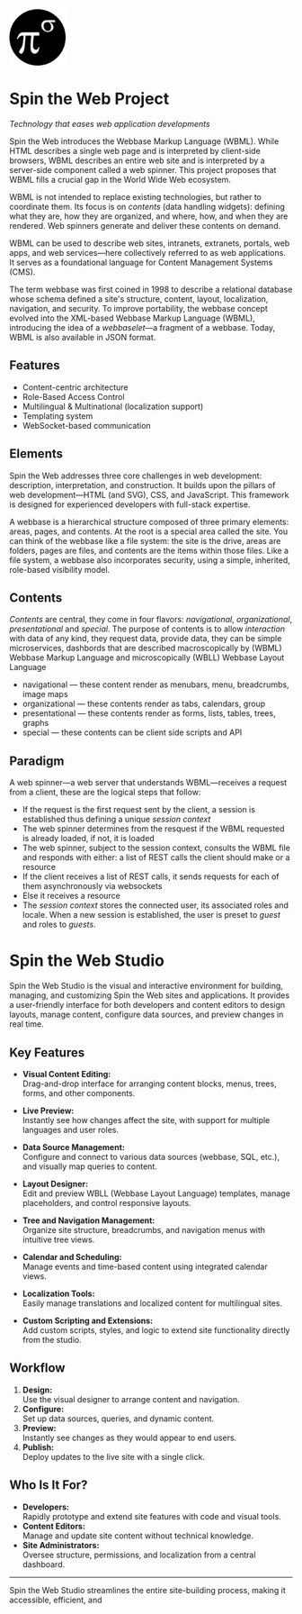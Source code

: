 <img src="./public/media/Logo-bn_128x128.png" width="100p">

# Spin the Web Project
_Technology that eases web application developments_

Spin the Web introduces the Webbase Markup Language (WBML). While HTML describes a single web page and is interpreted by client-side browsers, WBML describes an entire web site and is interpreted by a server-side component called a web spinner. This project proposes that WBML fills a crucial gap in the World Wide Web ecosystem.

WBML is not intended to replace existing technologies, but rather to coordinate them. Its focus is on _contents_ (data handling widgets): defining what they are, how they are organized, and where, how, and when they are rendered. Web spinners generate and deliver these contents on demand.

WBML can be used to describe web sites, intranets, extranets, portals, web apps, and web services—here collectively referred to as web applications. It serves as a foundational language for Content Management Systems (CMS).

The term webbase was first coined in 1998 to describe a relational database whose schema defined a site's structure, content, layout, localization, navigation, and security. To improve portability, the webbase concept evolved into the XML-based Webbase Markup Language (WBML), introducing the idea of a _webbaselet_—a fragment of a webbase. Today, WBML is also available in JSON format.

## Features
* Content-centric architecture
* Role-Based Access Control
* Multilingual & Multinational (localization support)
* Templating system
* WebSocket-based communication

## Elements
Spin the Web addresses three core challenges in web development: description, interpretation, and construction. It builds upon the pillars of web development—HTML (and SVG), CSS, and JavaScript. This framework is designed for experienced developers with full-stack expertise.

A webbase is a hierarchical structure composed of three primary elements: areas, pages, and contents. At the root is a special area called the site. You can think of the webbase like a file system: the site is the drive, areas are folders, pages are files, and contents are the items within those files. Like a file system, a webbase also incorporates security, using a simple, inherited, role-based visibility model.

## Contents
_Contents_ are central, they come in four flavors: _navigational_, _organizational_, _presentational_ and _special_. The purpose of contents is to allow _interaction_ with data of any kind, they request data, provide data, they can be simple microservices, dashbords that are described macroscopically by (WBML) Webbase Markup Language and microscopically (WBLL) Webbase Layout Language

* navigational &mdash; these content render as menubars, menu, breadcrumbs, image maps
* organizational &mdash; these contents render as tabs, calendars, group
* presentational &mdash; these contents render as forms, lists, tables, trees, graphs 
* special &mdash; these contents can be client side scripts and API

## Paradigm
A web spinner&mdash;a web server that understands WBML&mdash;receives a request from a client, these are the logical steps that follow: 
* If the request is the first request sent by the client, a session is established thus defining a unique _session context_
* The web spinner determines from the resquest if the WBML requested is already loaded, if not, it is loaded
* The web spinner, subject to the session context, consults the WBML file and responds with either: a list of REST calls the client should make or a resource
* If the client receives a list of REST calls, it sends requests for each of them asynchronously via websockets
* Else it receives a resource
* The _session context_ stores the connected user, its associated roles and locale. When a new session is established, the user is preset to _guest_ and roles to _guests_.

# Spin the Web Studio

Spin the Web Studio is the visual and interactive environment for building, managing, and customizing Spin the Web sites and applications. It provides a user-friendly interface for both developers and content editors to design layouts, manage content, configure data sources, and preview changes in real time.

## Key Features

- **Visual Content Editing:**  
  Drag-and-drop interface for arranging content blocks, menus, trees, forms, and other components.

- **Live Preview:**  
  Instantly see how changes affect the site, with support for multiple languages and user roles.

- **Data Source Management:**  
  Configure and connect to various data sources (webbase, SQL, etc.), and visually map queries to content.

- **Layout Designer:**  
  Edit and preview WBLL (Webbase Layout Language) templates, manage placeholders, and control responsive layouts.

- **Tree and Navigation Management:**  
  Organize site structure, breadcrumbs, and navigation menus with intuitive tree views.

- **Calendar and Scheduling:**  
  Manage events and time-based content using integrated calendar views.

- **Localization Tools:**  
  Easily manage translations and localized content for multilingual sites.

- **Custom Scripting and Extensions:**  
  Add custom scripts, styles, and logic to extend site functionality directly from the studio.

## Workflow

1. **Design:**  
   Use the visual designer to arrange content and navigation.
2. **Configure:**  
   Set up data sources, queries, and dynamic content.
3. **Preview:**  
   Instantly see changes as they would appear to end users.
4. **Publish:**  
   Deploy updates to the live site with a single click.

## Who Is It For?

- **Developers:**  
  Rapidly prototype and extend site features with code and visual tools.
- **Content Editors:**  
  Manage and update site content without technical knowledge.
- **Site Administrators:**  
  Oversee structure, permissions, and localization from a central dashboard.

---

Spin the Web Studio streamlines the entire site-building process, making it accessible, efficient, and